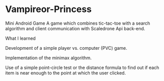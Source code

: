 # Vampireor-Princess
Mini Android Game
A game which combines tic-tac-toe with a search algorithm and client communication with Scaledrone Api back-end.

What I learned

Development of a simple player vs. computer (PVC) game. 

Implementation of the minimax algorithm.

Use of a simple point-circle test or the distance formula to find out if each item is near enough to the point at which the user clicked.
